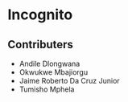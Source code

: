 # Incognito

## Contributers
- Andile Dlongwana
- Okwukwe Mbajiorgu
- Jaime Roberto Da Cruz Junior
- Tumisho Mphela